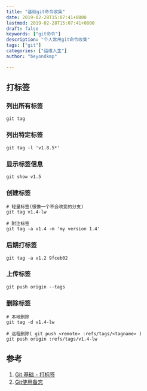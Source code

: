 ```yaml
---
title: "基础git命令收集"
date: 2019-02-28T15:07:41+0800
lastmod: 2019-02-28T15:07:41+0800
draft: false
keywords: ["git命令"]
description: "个人常用git命令收集"
tags: ["git"]
categories: ["运维人生"]
author: "beyondkmp"

---
```


## 打标签

### 列出所有标签

```
git tag
```

### 列出特定标签

```
git tag -l 'v1.8.5*'
```

### 显示标签信息

```
git show v1.5
```

<!--more-->

### 创建标签

```
# 轻量标签(很像一个不会改变的分支)
git tag v1.4-lw

# 附注标签
git tag -a v1.4 -m 'my version 1.4'
```

### 后期打标签

```
git tag -a v1.2 9fceb02
```

### 上传标签

```
git push origin --tags
```

### 删除标签

```
# 本地删除
git tag -d v1.4-lw

# 远程删除( git push <remote> :refs/tags/<tagname> )
git push origin :refs/tags/v1.4-lw
```


## 参考

1. [Git 基础 - 打标签](https://git-scm.com/book/zh/v2/Git-%E5%9F%BA%E7%A1%80-%E6%89%93%E6%A0%87%E7%AD%BE)
2. [Git使用备忘](https://blog.fatedier.com/2014/10/16/git-use-for-remind/)
